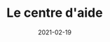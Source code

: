 ---
layout: post
title: "Le centre d'aide"
description: "C'est l'endroit idéal pour trouver une réponse à votre question."
date:   2021-02-19
categories: help-center
by: 'Keany Vy KHUN'
icon: 'help-circle'
questions:
  - question: "Qu'est-ce que c'est ?"
    answer: "En cours de rédaction..."
---